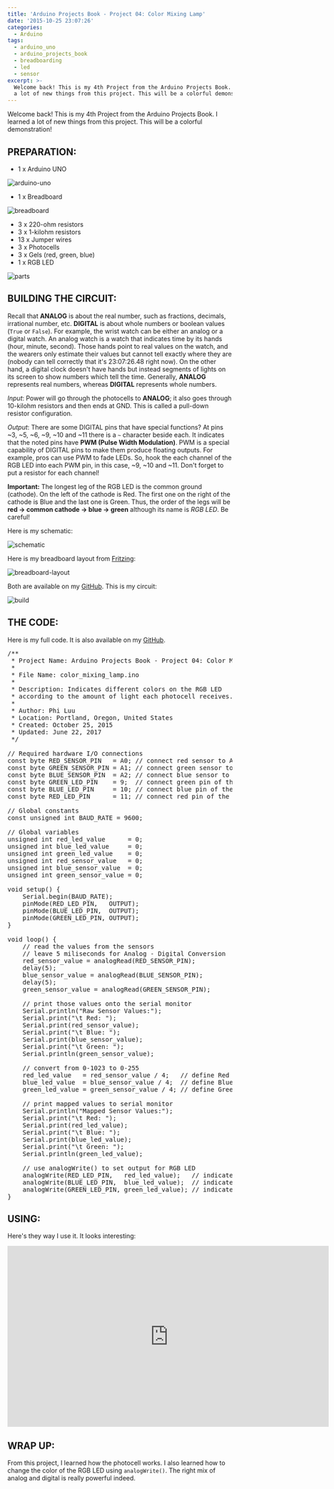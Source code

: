 ```yaml
---
title: 'Arduino Projects Book - Project 04: Color Mixing Lamp'
date: '2015-10-25 23:07:26'
categories:
  - Arduino
tags:
  - arduino_uno
  - arduino_projects_book
  - breadboarding
  - led
  - sensor
excerpt: >-
  Welcome back! This is my 4th Project from the Arduino Projects Book. I learned
  a lot of new things from this project. This will be a colorful demonstration!
---
```


Welcome back! This is my 4th Project from the Arduino Projects Book. I learned a lot of new things from this project. This will be a colorful demonstration!

## **PREPARATION:**

- 1 x Arduino UNO

![arduino-uno](/images/arduino-uno.jpg)

- 1 x Breadboard

![breadboard](/images/breadboard.jpg)

- 3 x 220-ohm resistors
- 3 x 1-kilohm resistors
- 13 x Jumper wires
- 3 x Photocells
- 3 x Gels (red, green, blue)
- 1 x RGB LED

![parts](/images/arduino-projects-book-project-04/parts.jpg)

## **BUILDING THE CIRCUIT:**

Recall that **ANALOG** is about the real number, such as fractions, decimals, irrational number, etc. **DIGITAL** is about whole numbers or boolean values (`True` or `False`). For example, the wrist watch can be either an analog or a digital watch. An analog watch is a watch that indicates time by its hands (hour, minute, second). Those hands point to real values on the watch, and the wearers only estimate their values but cannot tell exactly where they are (nobody can tell correctly that it's 23:07:26.48 right now). On the other hand, a digital clock doesn't have hands but instead segments of lights on its screen to show numbers which tell the time. Generally, **ANALOG** represents real numbers, whereas **DIGITAL** represents whole numbers.

_Input_: Power will go through the photocells to **ANALOG**; it also goes through 10-kilohm resistors and then ends at GND. This is called a pull-down resistor configuration.

_Output_: There are some DIGITAL pins that have special functions? At pins ~3, ~5, ~6, ~9, ~10 and ~11 there is a `~` character beside each. It indicates that the noted pins have **PWM (Pulse Width Modulation)**. PWM is a special capability of DIGITAL pins to make them produce floating outputs. For example, pros can use PWM to fade LEDs. So, hook the each channel of the RGB LED into each PWM pin, in this case, ~9, ~10 and ~11. Don't forget to put a resistor for each channel!

**Important:** The longest leg of the RGB LED is the common ground (cathode). On the left of the cathode is Red. The first one on the right of the cathode is Blue and the last one is Green. Thus, the order of the legs will be **red -> common cathode -> blue -> green** although its name is *RGB LED*. Be careful!

Here is my schematic:

![schematic](/images/arduino-projects-book-project-04/schematic.png)

Here is my breadboard layout from [Fritzing](http://fritzing.org/home/):

![breadboard-layout](/images/arduino-projects-book-project-04/breadboard-layout.jpg)

Both are available on my [GitHub](https://github.com/philectron/pcb/tree/master/arduino_repo/color_mixing_lamp). This is my circuit:

![build](/images/arduino-projects-book-project-04/build.jpg)

## **THE CODE:**

Here is my full code. It is also available on my [GitHub](https://github.com/philectron/arduino/blob/master/color_mixing_lamp/color_mixing_lamp.ino).

<?prettify?>
<pre class="prettyprint cpp-html linenums">
/**
 * Project Name: Arduino Projects Book - Project 04: Color Mixing Lamp
 *
 * File Name: color_mixing_lamp.ino
 *
 * Description: Indicates different colors on the RGB LED
 * according to the amount of light each photocell receives.
 *
 * Author: Phi Luu
 * Location: Portland, Oregon, United States
 * Created: October 25, 2015
 * Updated: June 22, 2017
 */

// Required hardware I/O connections
const byte RED_SENSOR_PIN   = A0; // connect red sensor to A0
const byte GREEN_SENSOR_PIN = A1; // connect green sensor to A1
const byte BLUE_SENSOR_PIN  = A2; // connect blue sensor to A2
const byte GREEN_LED_PIN    = 9;  // connect green pin of the RGB LED to ~9
const byte BLUE_LED_PIN     = 10; // connect blue pin of the RGB LED to ~10
const byte RED_LED_PIN      = 11; // connect red pin of the RGB LED to ~11

// Global constants
const unsigned int BAUD_RATE = 9600;

// Global variables
unsigned int red_led_value      = 0;
unsigned int blue_led_value     = 0;
unsigned int green_led_value    = 0;
unsigned int red_sensor_value   = 0;
unsigned int blue_sensor_value  = 0;
unsigned int green_sensor_value = 0;

void setup() {
    Serial.begin(BAUD_RATE);
    pinMode(RED_LED_PIN,   OUTPUT);
    pinMode(BLUE_LED_PIN,  OUTPUT);
    pinMode(GREEN_LED_PIN, OUTPUT);
}

void loop() {
    // read the values from the sensors
    // leave 5 miliseconds for Analog - Digital Conversion
    red_sensor_value = analogRead(RED_SENSOR_PIN);
    delay(5);
    blue_sensor_value = analogRead(BLUE_SENSOR_PIN);
    delay(5);
    green_sensor_value = analogRead(GREEN_SENSOR_PIN);

    // print those values onto the serial monitor
    Serial.println("Raw Sensor Values:");
    Serial.print("\t Red: ");
    Serial.print(red_sensor_value);
    Serial.print("\t Blue: ");
    Serial.print(blue_sensor_value);
    Serial.print("\t Green: ");
    Serial.println(green_sensor_value);

    // convert from 0-1023 to 0-255
    red_led_value   = red_sensor_value / 4;   // define Red LED
    blue_led_value  = blue_sensor_value / 4;  // define Blue LED
    green_led_value = green_sensor_value / 4; // define Green LED

    // print mapped values to serial monitor
    Serial.println("Mapped Sensor Values:");
    Serial.print("\t Red: ");
    Serial.print(red_led_value);
    Serial.print("\t Blue: ");
    Serial.print(blue_led_value);
    Serial.print("\t Green: ");
    Serial.println(green_led_value);

    // use analogWrite() to set output for RGB LED
    analogWrite(RED_LED_PIN,   red_led_value);   // indicate red LED
    analogWrite(BLUE_LED_PIN,  blue_led_value);  // indicate blue LED
    analogWrite(GREEN_LED_PIN, green_led_value); // indicate green LED
}
</pre>

## **USING:**

Here's they way I use it. It looks interesting:

<div class="embedded-video">
  <iframe width="720" height="405" src="https://www.youtube.com/embed/zwGk2Ztyj2o?list=PLt_UZum7NVtmFEVMdv4XH8TgXzJvzd78x" frameborder="0" allowfullscreen></iframe>
</div>

## **WRAP UP:**

From this project, I learned how the photocell works. I also learned how to change the color of the RGB LED using `analogWrite()`. The right mix of analog and digital is really powerful indeed.
